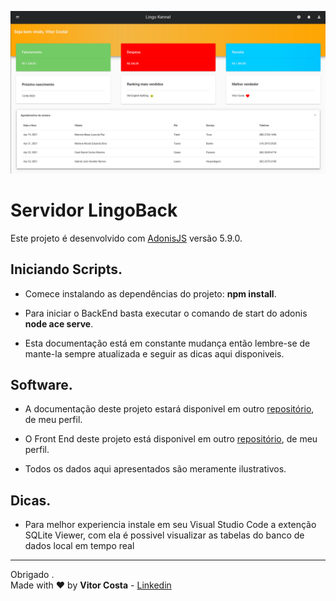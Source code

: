 ![img](/capa/dashboard.png "Capa Projeto")

# Servidor LingoBack

Este projeto é desenvolvido com [AdonisJS](https://github.com/adonisjs) versão 5.9.0.

## Iniciando Scripts.

* Comece instalando as dependências do projeto: **npm install**.

* Para iniciar o BackEnd basta executar o comando de start do adonis **node ace serve**.

* Esta documentação está em constante mudança então lembre-se de mante-la sempre atualizada e seguir as dicas aqui disponiveis.

## Software.

* A documentação deste projeto estará disponivel em outro [repositório](https://github.com/VitorCostaTI/LingoDocs), de meu perfil.

* O Front End deste projeto está disponivel em outro [repositório](https://github.com/VitorCostaTI/LingoFront), de meu perfil.

* Todos os dados aqui apresentados são meramente ilustrativos.

## Dicas.

* Para melhor experiencia instale em seu Visual Studio Code a extenção SQLite Viewer, com ela é possivel visualizar as tabelas do banco de dados local em tempo real

---

Obrigado .\
Made with :heart: by **Vitor Costa** - [Linkedin](https://www.linkedin.com/in/vitor-costa-10566b22a/)
